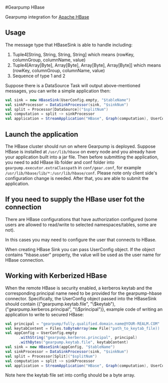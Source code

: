 #Gearpump HBase

Gearpump integration for [Apache HBase](https://hbase.apache.org)

## Usage

The message type that HBaseSink is able to handle including:

 1. Tuple4[String, String, String, String] which means (rowKey, columnGroup, columnName, value)
 2. Tuple4[Array[Byte], Array[Byte], Array[Byte], Array[Byte]] which means (rowKey, columnGroup, columnName, value)
 3. Sequence of type 1 and 2
  
Suppose there is a DataSource Task will output above-mentioned messages, you can write a simple application then:

```scala
val sink = new HBaseSink(UserConfig.empty, "$tableName")
val sinkProcessor = DataSinkProcessor(sink, "$sinkNum")
val split = Processor[DataSource]("$splitNum")
val computation = split ~> sinkProcessor
val application = StreamApplication("HBase", Graph(computation), UserConfig.empty)
```

## Launch the application

The HBase cluster should run on where Gearpump is deployed.
Suppose HBase is installed at ```/usr/lib/hbase``` on every node and you already have your application built into a jar file. 
Then before submitting the application, you need to add HBase lib folder and conf folder into ```gearpump.executor.extraClasspath``` in ```conf/gear.conf```, for example ```/usr/lib/hbase/lib/*:/usr/lib/hbase/conf```. 
Please note only client side's configuration change is needed. After that, you are able to submit the application.


## If you need to supply the HBase user fot the connection
There are HBase configurations that have authorization configured (some users are allowed to read/write to selected namespaces/tables, some are not).

In this cases you may need to configure the user that connects to HBase.

When creating HBase Sink you can pass UserConfig object. If the object contains "hbase.user" property, the value will be used as the user name for HBase connection.
 
## Working with Kerberized HBase

When the remote HBase is security enabled, a kerberos keytab and the corresponding principal name need to be
provided for the gearpump-hbase connector. Specifically, the UserConfig object passed into the HBaseSink should contain
{("gearpump.keytab.file", "\\$keytab"), ("gearpump.kerberos.principal", "\\$principal")}, example code of writing an application
to write to secured HBase:

```scala
val principal = "gearpump/fully.qualified.domain.name@YOUR-REALM.COM"
val keytabContent = Files.toByteArray(new File("path_to_keytab_file))
val appConfig = UserConfig.empty
      .withString("gearpump.kerberos.principal", principal)
      .withBytes("gearpump.keytab.file", keytabContent)
val sink = new HBaseSink(appConfig, "$tableName")
val sinkProcessor = DataSinkProcessor(sink, "$sinkNum")
val split = Processor[Split]("$splitNum")
val computation = split ~> sinkProcessor
val application = StreamApplication("HBase", Graph(computation), UserConfig.empty)
```

Note here the keytab file set into config should be a byte array.


